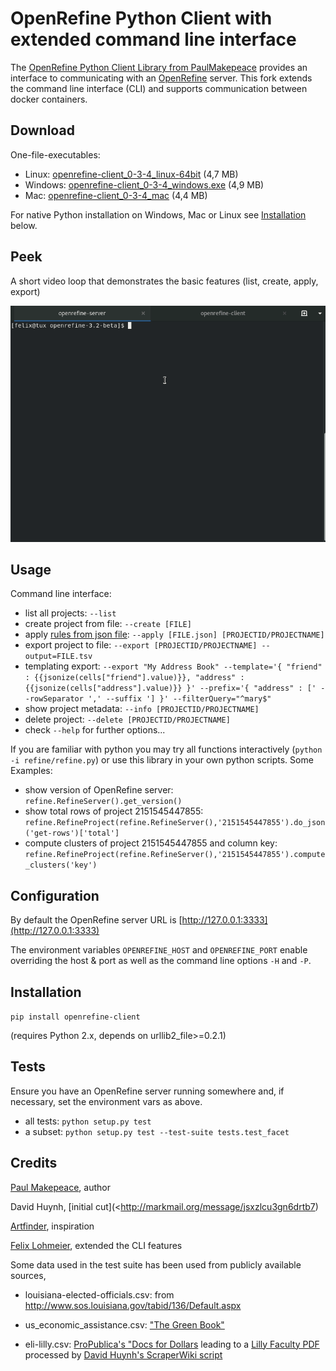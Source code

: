 # OpenRefine Python Client with extended command line interface

The [OpenRefine Python Client Library from PaulMakepeace](https://github.com/PaulMakepeace/refine-client-py) provides an interface to communicating with an [OpenRefine](http://openrefine.org) server.
This fork extends the command line interface (CLI) and supports communication between docker containers.

## Download

One-file-executables:

* Linux: [openrefine-client_0-3-4_linux-64bit](https://github.com/opencultureconsulting/openrefine-client/releases/download/v0.3.4/openrefine-client_0-3-4_linux-64bit) (4,7 MB)
* Windows: [openrefine-client_0-3-4_windows.exe](https://github.com/opencultureconsulting/openrefine-client/releases/download/v0.3.4/openrefine-client_0-3-4_windows.exe) (4,9 MB)
* Mac: [openrefine-client_0-3-4_mac](https://github.com/opencultureconsulting/openrefine-client/releases/download/v0.3.4/openrefine-client_0-3-4_mac) (4,4 MB)

For native Python installation on Windows, Mac or Linux see [Installation](#installation) below.

## Peek

A short video loop that demonstrates the basic features (list, create, apply, export)

![video loop that demonstrates basic features](openrefine-client-peek.gif)

## Usage

Command line interface:

- list all projects: `--list`
- create project from file: `--create [FILE]`
- apply [rules from json file](http://kb.refinepro.com/2012/06/google-refine-json-and-my-notepad-or.html): `--apply [FILE.json] [PROJECTID/PROJECTNAME]`
- export project to file: `--export [PROJECTID/PROJECTNAME] --output=FILE.tsv`
- templating export: `--export "My Address Book" --template='{ "friend" : {{jsonize(cells["friend"].value)}}, "address" : {{jsonize(cells["address"].value)}} }' --prefix='{ "address" : [' --rowSeparator ',' --suffix '] }' --filterQuery="^mary$"`
- show project metadata: `--info [PROJECTID/PROJECTNAME]`
- delete project: `--delete [PROJECTID/PROJECTNAME]`
- check `--help` for further options...

If you are familiar with python you may try all functions interactively (`python -i refine/refine.py`) or use this library in your own python scripts. Some Examples:

* show version of OpenRefine server: `refine.RefineServer().get_version()`
* show total rows of project 2151545447855: `refine.RefineProject(refine.RefineServer(),'2151545447855').do_json('get-rows')['total']`
* compute clusters of project 2151545447855 and column key: `refine.RefineProject(refine.RefineServer(),'2151545447855').compute_clusters('key')`

## Configuration

By default the OpenRefine server URL is [http://127.0.0.1:3333](http://127.0.0.1:3333)

The environment variables `OPENREFINE_HOST` and `OPENREFINE_PORT` enable overriding the host & port as well as the command line options `-H` and `-P`.

## Installation

```pip install openrefine-client```

(requires Python 2.x, depends on urllib2_file>=0.2.1)

## Tests

Ensure you have an OpenRefine server running somewhere and, if necessary, set the environment vars as above.

* all tests: ```python setup.py test```
* a subset: ```python setup.py test --test-suite tests.test_facet```

## Credits

[Paul Makepeace](http://paulm.com), author

David Huynh, [initial cut](<http://markmail.org/message/jsxzlcu3gn6drtb7)

[Artfinder](http://www.artfinder.com), inspiration

[Felix Lohmeier](https://felixlohmeier.de), extended the CLI features

Some data used in the test suite has been used from publicly available sources,

- louisiana-elected-officials.csv: from http://www.sos.louisiana.gov/tabid/136/Default.aspx

- us_economic_assistance.csv: ["The Green Book"](http://www.data.gov/raw/1554)

- eli-lilly.csv: [ProPublica's "Docs for Dollars](http://projects.propublica.org/docdollars) leading to a [Lilly Faculty PDF](http://www.lillyfacultyregistry.com/documents/EliLillyFacultyRegistryQ22010.pdf) processed by [David Huynh's ScraperWiki script](http://scraperwiki.com/scrapers/eli-lilly-dollars-for-docs-scraper/edit/)
